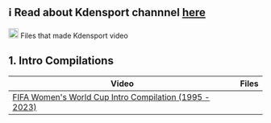 ## ℹ️ Read about Kdensport channnel [here](https://github.com/LIGMATV#my-youtube-channel)

<img src="https://raw.githubusercontent.com/Tarikul-Islam-Anik/Telegram-Animated-Emojis/main/Objects/File%20Folder.webp" style="width:20px; height:20px;"> Files that made Kdensport video

## 1. Intro Compilations
| Video | Files |
| --- | --- |
| [FIFA Women's World Cup Intro Compilation (1995 - 2023)](https://www.youtube.com/watch?v=7DjCxLBr2HU) |  |
